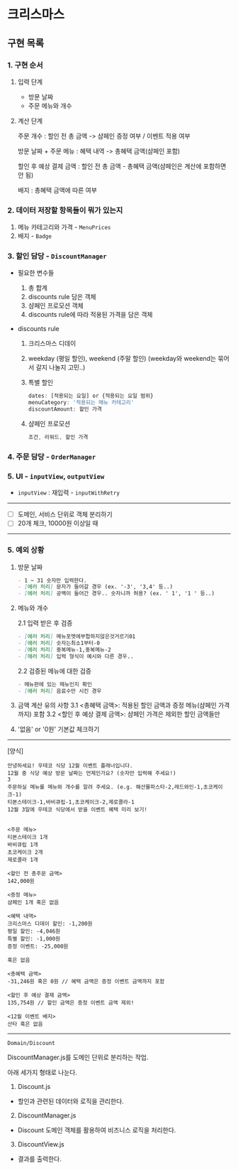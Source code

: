 # 크리스마스

## 구현 목록

### 1. 구현 순서

1. 입력 단계

   - 방문 날짜
   - 주문 메뉴와 개수

2. 계산 단계

   주문 개수
   : 할인 전 총 금액 -> 샴페인 증정 여부 / 이벤트 적용 여부

   방문 날짜 + 주문 메뉴
   : 혜택 내역 -> 총혜택 금액(샴페인 포함)

   할인 후 예상 결제 금액
   : 할인 전 총 금액 - 총혜택 금액(샴페인은 계산에 포함하면 안 됨)

   배지
   : 총혜택 금액에 따른 여부

### 2. 데이터 저장할 항목들이 뭐가 있는지

1. 메뉴 카테고리와 가격 - `MenuPrices`
2. 배지 - `Badge`

### 3. 할인 담당 - `DiscountManager`

- 필요한 변수들

  1.  총 합계
  2.  discounts rule 담은 객체
  3.  샴페인 프로모션 객체
  4.  discounts rule에 따라 적용된 가격을 담은 객체

- discounts rule

  1.  크리스마스 디데이
  2.  weekday (평일 할인), weekend (주말 할인)
      (weekday와 weekend는 묶어서 갈지 나눌지 고민..)
  3.  특별 할인

      ```js
      dates: [적용되는 요일] or {적용되는 요일 범위}
      menuCategory: '적용되는 메뉴 카테고리'
      discountAmount: 할인 가격
      ```

  4.  샴페인 프로모션

      ```js
      조건, 리워드, 할인 가격
      ```

### 4. 주문 담당 - `OrderManager`

### 5. UI - `inputView`, `outputView`

- `inputView` : 재입력 - `inputWithRetry`

---

- [ ] 도메인, 서비스 단위로 객체 분리하기
- [ ] 20개 체크, 10000원 이상일 때

---

### 5. 예외 상황

1. 방문 날짜

   ```md
   - 1 ~ 31 숫자만 입력한다.
   - [에러 처리] 문자가 들어갈 경우 (ex. '-3', '3,4' 등..)
   - [에러 처리] 공백이 들어간 경우.. 숫자니까 허용? (ex. ' 1', '1 ' 등..)
   ```

2. 메뉴와 개수

   2.1 입력 받은 후 검증

   ```md
   - [에러 처리] 메뉴포멧에부합하지않은것거르기01
   - [에러 처리] 숫자는최소1부터-0
   - [에러 처리] 중복메뉴-1,중복메뉴-2
   - [에러 처리] 입력 형식이 예시와 다른 경우..
   ```

   2.2 검증된 메뉴에 대한 검증

   ```md
   - 메뉴판에 있는 메뉴인지 확인
   - [에러 처리] 음료수만 시킨 경우
   ```

3. 금액 계산 유의 사항
   3.1 <총혜택 금액>: 적용된 할인 금액과 증정 메뉴(샴페인 가격까지) 포함
   3.2 <할인 후 예상 결제 금액>: 샴페인 가격은 제외한 할인 금액들만

4. '없음' or '0원' 기본값 체크하기

---

[양식]

```Js
안녕하세요! 우테코 식당 12월 이벤트 플래너입니다.
12월 중 식당 예상 방문 날짜는 언제인가요? (숫자만 입력해 주세요!)
3
주문하실 메뉴를 메뉴와 개수를 알려 주세요. (e.g. 해산물파스타-2,레드와인-1,초코케이크-1)
티본스테이크-1,바비큐립-1,초코케이크-2,제로콜라-1
12월 3일에 우테코 식당에서 받을 이벤트 혜택 미리 보기!


<주문 메뉴>
티본스테이크 1개
바비큐립 1개
초코케이크 2개
제로콜라 1개

<할인 전 총주문 금액>
142,000원

<증정 메뉴>
샴페인 1개 혹은 없음

<혜택 내역>
크리스마스 디데이 할인: -1,200원
평일 할인: -4,046원
특별 할인: -1,000원
증정 이벤트: -25,000원

혹은 없음

<총혜택 금액>
-31,246원 혹은 0원 // 혜택 금액은 증정 이벤트 금액까지 포함

<할인 후 예상 결제 금액>
135,754원 // 할인 금액은 증정 이벤트 금액 제외!

<12월 이벤트 배지>
산타 혹은 없음
```

---

`Domain/Discount`

DiscountManager.js를 도메인 단위로 분리하는 작업.

아래 세가지 형태로 나눈다.

1. Discount.js

- 할인과 관련된 데이터와 로직을 관리한다.

2. DiscountManager.js

- Discount 도메인 객체를 활용하여 비즈니스 로직을 처리한다.

3. DiscountView.js

- 결과를 출력한다.

